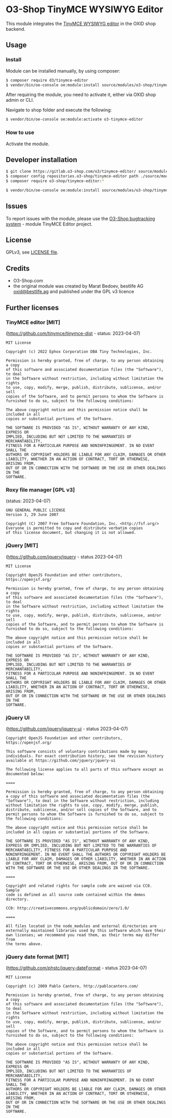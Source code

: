 # O3-Shop TinyMCE WYSIWYG Editor

This module integrates the [TinyMCE WYSIWYG editor](https://www.tiny.cloud/tinymce/) in the OXID shop backend.

## Usage

### Install

Module can be installed manually, by using composer:
```bash
$ composer require d3/tinymce-editor
$ vendor/bin/oe-console oe:module:install source/modules/o3-shop/tinymce-editor
```

After requiring the module, you need to activate it, either via OXID shop admin or CLI.

Navigate to shop folder and execute the following: 
```bash
$ vendor/bin/oe-console oe:module:activate o3-tinymce-editor
```

### How to use

Activate the module.

## Developer installation

```bash
$ git clone https://gitlab.o3-shop.com/o3/tinymce-editor/ source/modules/o3-shop/tinymce-editor
$ composer config repositories.o3-shop/tinymce-editor path ./source/modules/o3-shop/tinymce-editor
$ composer require o3-shop/tinymce-editor:*

$ vendor/bin/oe-console oe:module:install source/modules/o3-shop/tinymce-editor
```

## Issues

To report issues with the module, please use the [O3-Shop bugtracking system](https://issues.o3-shop.com/) - module TinyMCE Editor project.

## License

GPLv3, see [LICENSE file](LICENSE).

## Credits

- O3-Shop.com
- the original module was created by Marat Bedoev, bestlife AG <oxid@bestlife.ag> and published under the GPL v3 licence

## Further licenses

### TinyMCE editor [MIT]
(https://github.com/tinymce/tinymce-dist - status: 2023-04-07)

```
MIT License

Copyright (c) 2022 Ephox Corporation DBA Tiny Technologies, Inc.

Permission is hereby granted, free of charge, to any person obtaining a copy
of this software and associated documentation files (the "Software"), to deal
in the Software without restriction, including without limitation the rights
to use, copy, modify, merge, publish, distribute, sublicense, and/or sell
copies of the Software, and to permit persons to whom the Software is
furnished to do so, subject to the following conditions:

The above copyright notice and this permission notice shall be included in all
copies or substantial portions of the Software.

THE SOFTWARE IS PROVIDED "AS IS", WITHOUT WARRANTY OF ANY KIND, EXPRESS OR
IMPLIED, INCLUDING BUT NOT LIMITED TO THE WARRANTIES OF MERCHANTABILITY,
FITNESS FOR A PARTICULAR PURPOSE AND NONINFRINGEMENT. IN NO EVENT SHALL THE
AUTHORS OR COPYRIGHT HOLDERS BE LIABLE FOR ANY CLAIM, DAMAGES OR OTHER
LIABILITY, WHETHER IN AN ACTION OF CONTRACT, TORT OR OTHERWISE, ARISING FROM,
OUT OF OR IN CONNECTION WITH THE SOFTWARE OR THE USE OR OTHER DEALINGS IN THE
SOFTWARE.
```

### Roxy file manager [GPL v3]
(status: 2023-04-07)

```
GNU GENERAL PUBLIC LICENSE
Version 3, 29 June 2007

Copyright (C) 2007 Free Software Foundation, Inc. <http://fsf.org/>
Everyone is permitted to copy and distribute verbatim copies
of this license document, but changing it is not allowed.
```

### jQuery [MIT]
(https://github.com/jquery/jquery - status 2023-04-07)

```
MIT License

Copyright OpenJS Foundation and other contributors, https://openjsf.org/

Permission is hereby granted, free of charge, to any person obtaining a copy
of this software and associated documentation files (the "Software"), to deal
in the Software without restriction, including without limitation the rights
to use, copy, modify, merge, publish, distribute, sublicense, and/or sell
copies of the Software, and to permit persons to whom the Software is
furnished to do so, subject to the following conditions:

The above copyright notice and this permission notice shall be included in all
copies or substantial portions of the Software.

THE SOFTWARE IS PROVIDED "AS IS", WITHOUT WARRANTY OF ANY KIND, EXPRESS OR
IMPLIED, INCLUDING BUT NOT LIMITED TO THE WARRANTIES OF MERCHANTABILITY,
FITNESS FOR A PARTICULAR PURPOSE AND NONINFRINGEMENT. IN NO EVENT SHALL THE
AUTHORS OR COPYRIGHT HOLDERS BE LIABLE FOR ANY CLAIM, DAMAGES OR OTHER
LIABILITY, WHETHER IN AN ACTION OF CONTRACT, TORT OR OTHERWISE, ARISING FROM,
OUT OF OR IN CONNECTION WITH THE SOFTWARE OR THE USE OR OTHER DEALINGS IN THE
SOFTWARE.
```

### jQuery UI
(https://github.com/jquery/jquery-ui - status 2023-04-07)

```
Copyright OpenJS Foundation and other contributors, https://openjsf.org/

This software consists of voluntary contributions made by many
individuals. For exact contribution history, see the revision history
available at https://github.com/jquery/jquery-ui

The following license applies to all parts of this software except as
documented below:

====

Permission is hereby granted, free of charge, to any person obtaining
a copy of this software and associated documentation files (the
"Software"), to deal in the Software without restriction, including
without limitation the rights to use, copy, modify, merge, publish,
distribute, sublicense, and/or sell copies of the Software, and to
permit persons to whom the Software is furnished to do so, subject to
the following conditions:

The above copyright notice and this permission notice shall be
included in all copies or substantial portions of the Software.

THE SOFTWARE IS PROVIDED "AS IS", WITHOUT WARRANTY OF ANY KIND,
EXPRESS OR IMPLIED, INCLUDING BUT NOT LIMITED TO THE WARRANTIES OF
MERCHANTABILITY, FITNESS FOR A PARTICULAR PURPOSE AND
NONINFRINGEMENT. IN NO EVENT SHALL THE AUTHORS OR COPYRIGHT HOLDERS BE
LIABLE FOR ANY CLAIM, DAMAGES OR OTHER LIABILITY, WHETHER IN AN ACTION
OF CONTRACT, TORT OR OTHERWISE, ARISING FROM, OUT OF OR IN CONNECTION
WITH THE SOFTWARE OR THE USE OR OTHER DEALINGS IN THE SOFTWARE.

====

Copyright and related rights for sample code are waived via CC0. Sample
code is defined as all source code contained within the demos directory.

CC0: http://creativecommons.org/publicdomain/zero/1.0/

====

All files located in the node_modules and external directories are
externally maintained libraries used by this software which have their
own licenses; we recommend you read them, as their terms may differ from
the terms above.
```

### jQuery date format [MIT]
(https://github.com/phstc/jquery-dateFormat - status 2023-04-07)

```
MIT License

Copyright (c) 2009 Pablo Cantero, http://pablocantero.com/

Permission is hereby granted, free of charge, to any person obtaining a copy
of this software and associated documentation files (the "Software"), to deal
in the Software without restriction, including without limitation the rights
to use, copy, modify, merge, publish, distribute, sublicense, and/or sell
copies of the Software, and to permit persons to whom the Software is
furnished to do so, subject to the following conditions:

The above copyright notice and this permission notice shall be included in all
copies or substantial portions of the Software.

THE SOFTWARE IS PROVIDED "AS IS", WITHOUT WARRANTY OF ANY KIND, EXPRESS OR
IMPLIED, INCLUDING BUT NOT LIMITED TO THE WARRANTIES OF MERCHANTABILITY,
FITNESS FOR A PARTICULAR PURPOSE AND NONINFRINGEMENT. IN NO EVENT SHALL THE
AUTHORS OR COPYRIGHT HOLDERS BE LIABLE FOR ANY CLAIM, DAMAGES OR OTHER
LIABILITY, WHETHER IN AN ACTION OF CONTRACT, TORT OR OTHERWISE, ARISING FROM,
OUT OF OR IN CONNECTION WITH THE SOFTWARE OR THE USE OR OTHER DEALINGS IN THE
SOFTWARE.
```